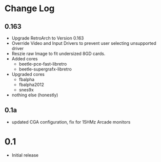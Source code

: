 # Change Log

## 0.163
- Upgrade RetroArch to Version 0.163
- Override Video and Input Drivers to prevent user selecting unsupported driver
- Reszie raw Image to fit undersized 8GD cards.
- Added cores
  - beetle-pce-fast-libretro
  - beetle-supergrafx-libretro
- Upgraded cores
  - fbalpha
  - fbalpha2012
  - snes9x
- nothing else (honestly)

## 0.1a
- updated CGA configuration, fix for 15HMz Arcade monitors

#
# 0.1
- Initial release